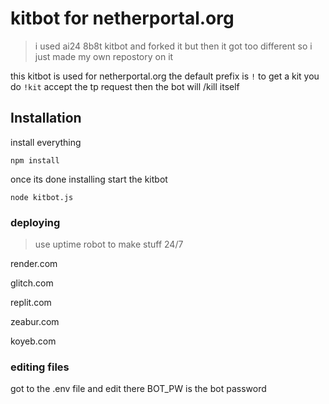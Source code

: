 # kitbot for netherportal.org

> i used ai24 8b8t kitbot and forked it but then it got too different so i just made my own repostory on it


this kitbot is used for netherportal.org the default prefix is `!` to get a kit you do `!kit` accept the tp request then the bot will /kill itself


## Installation

install everything
```
npm install
```
once its done installing start the kitbot

```
node kitbot.js
```

### deploying

> use uptime robot to make stuff 24/7

render.com

glitch.com

replit.com

zeabur.com

koyeb.com

### editing files

got to the .env file and edit there BOT_PW is the bot password



